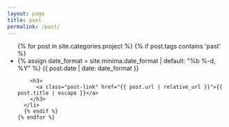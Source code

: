 ```yaml
---
layout: page
title: past
permalink: /past/
---
```

<ul class="post-list">
    {% for post in site.categories.project %}
    {% if post.tags contains 'past' %}
      <li>
        {% assign date_format = site.minima.date_format | default: "%b %-d, %Y" %}
        <span class="post-meta">{{ post.date | date: date_format }}</span>

        <h3>
          <a class="post-link" href="{{ post.url | relative_url }}">{{ post.title | escape }}</a>
        </h3>
      </li>
      {% endif %}
    {% endfor %}
  </ul>
